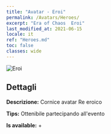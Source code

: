 ```yaml
---
title: "Avatar - Eroi"
permalink: /Avatars/Heroes/
excerpt: "Era of Chaos  Eroi"
last_modified_at: 2021-06-15
locale: it
ref: "Heroes.md"
toc: false
classes: wide
---
```

 ![Eroi](/images/a/avatarFrame_49.png)

## Dettagli

 **Descrizione:** Cornice avatar Re eroico 

 **Tips:** Ottenibile partecipando all'evento 

 **Is available:**  + 

